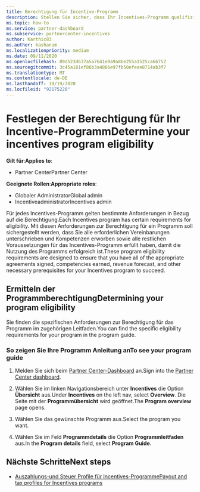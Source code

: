 ```yaml
---
title: Berechtigung für Incentive-Programm
description: Stellen Sie sicher, dass Ihr Incentives-Programm qualifiziert ist, damit Sie bezahlt werden können. Dieser Vorgang umfasst das Überprüfen der Berechtigung im Programmhandbuch.
ms.topic: how-to
ms.service: partner-dashboard
ms.subservice: partnercenter-incentives
author: Karthic83
ms.author: kashanum
ms.localizationpriority: medium
ms.date: 09/11/2020
ms.openlocfilehash: 89d523d637a5a7641e9a9a8be255a1525ca66752
ms.sourcegitcommit: 3c45a181ef86b3a4866e97fb50efeae8714ab3f7
ms.translationtype: MT
ms.contentlocale: de-DE
ms.lasthandoff: 10/19/2020
ms.locfileid: "92175220"
---
```

# <a name="determine-your-incentives-program-eligibility"></a><span data-ttu-id="84ada-104">Festlegen der Berechtigung für Ihr Incentive-Programm</span><span class="sxs-lookup"><span data-stu-id="84ada-104">Determine your incentives program eligibility</span></span>

<span data-ttu-id="84ada-105">**Gilt für**:</span><span class="sxs-lookup"><span data-stu-id="84ada-105">**Applies to**:</span></span>

- <span data-ttu-id="84ada-106">Partner Center</span><span class="sxs-lookup"><span data-stu-id="84ada-106">Partner Center</span></span>

<span data-ttu-id="84ada-107">**Geeignete Rollen**:</span><span class="sxs-lookup"><span data-stu-id="84ada-107">**Appropriate roles**:</span></span>

- <span data-ttu-id="84ada-108">Globaler Administrator</span><span class="sxs-lookup"><span data-stu-id="84ada-108">Global admin</span></span>
- <span data-ttu-id="84ada-109">Incentiveadministrator</span><span class="sxs-lookup"><span data-stu-id="84ada-109">Incentives admin</span></span>

 <span data-ttu-id="84ada-110">Für jedes Incentives-Programm gelten bestimmte Anforderungen in Bezug auf die Berechtigung.</span><span class="sxs-lookup"><span data-stu-id="84ada-110">Each Incentives program has certain requirements for eligibility.</span></span> <span data-ttu-id="84ada-111">Mit diesen Anforderungen zur Berechtigung für ein Programm soll sichergestellt werden, dass Sie alle erforderlichen Vereinbarungen unterschrieben und Kompetenzen erworben sowie alle restlichen Voraussetzungen für das Incentives-Programm erfüllt haben, damit die Nutzung des Programms erfolgreich ist.</span><span class="sxs-lookup"><span data-stu-id="84ada-111">These program eligibility requirements are designed to ensure that you have all of the appropriate agreements signed, competencies earned, revenue forecast, and other necessary prerequisites for your Incentives program to succeed.</span></span>

## <a name="determining-your-program-eligibility"></a><span data-ttu-id="84ada-112">Ermitteln der Programmberechtigung</span><span class="sxs-lookup"><span data-stu-id="84ada-112">Determining your program eligibility</span></span>

<span data-ttu-id="84ada-113">Sie finden die spezifischen Anforderungen zur Berechtigung für das Programm im zugehörigen Leitfaden.</span><span class="sxs-lookup"><span data-stu-id="84ada-113">You can find the specific eligibility requirements for your program in the program guide.</span></span> 

### <a name="to-see-your-program-guide"></a><span data-ttu-id="84ada-114">So zeigen Sie Ihre Programm Anleitung an</span><span class="sxs-lookup"><span data-stu-id="84ada-114">To see your program guide</span></span>

1. <span data-ttu-id="84ada-115">Melden Sie sich beim [Partner Center-Dashboard](https://partner.microsoft.com/dashboard/) an.</span><span class="sxs-lookup"><span data-stu-id="84ada-115">Sign into the [Partner Center dashboard](https://partner.microsoft.com/dashboard/).</span></span>

2. <span data-ttu-id="84ada-116">Wählen Sie im linken Navigationsbereich unter **Incentives** die Option **Übersicht** aus.</span><span class="sxs-lookup"><span data-stu-id="84ada-116">Under **Incentives** on the left nav, select **Overview**.</span></span> <span data-ttu-id="84ada-117">Die Seite mit der **Programmübersicht** wird geöffnet.</span><span class="sxs-lookup"><span data-stu-id="84ada-117">The **Program overview** page opens.</span></span>

3. <span data-ttu-id="84ada-118">Wählen Sie das gewünschte Programm aus.</span><span class="sxs-lookup"><span data-stu-id="84ada-118">Select the program you want.</span></span>

4. <span data-ttu-id="84ada-119">Wählen Sie im Feld **Programmdetails** die Option **Programmleitfaden** aus.</span><span class="sxs-lookup"><span data-stu-id="84ada-119">In the **Program details** field, select **Program Guide**.</span></span>

## <a name="next-steps"></a><span data-ttu-id="84ada-120">Nächste Schritte</span><span class="sxs-lookup"><span data-stu-id="84ada-120">Next steps</span></span>

- [<span data-ttu-id="84ada-121">Auszahlungs-und Steuer Profile für Incentives-Programme</span><span class="sxs-lookup"><span data-stu-id="84ada-121">Payout and tax profiles for Incentives programs</span></span>](incentives-create-and-manage-your-payout-and-tax-profiles.md)